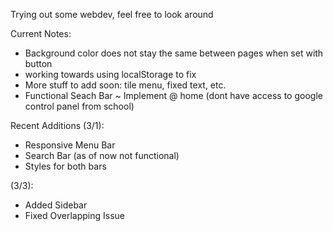 Trying out some webdev, feel free to look around

Current Notes:
* Background color does not stay the same between pages when set with button
* working towards using localStorage to fix
* More stuff to add soon: tile menu, fixed text, etc.
* Functional Seach Bar ~ Implement @ home (dont have access to google control panel from school)

Recent Additions (3/1):
* Responsive Menu Bar
* Search Bar (as of now not functional)
* Styles for both bars

(3/3):
* Added Sidebar
* Fixed Overlapping Issue


